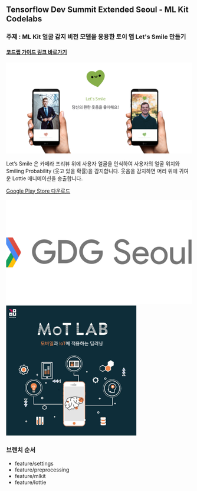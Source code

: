 ## Tensorflow Dev Summit Extended Seoul - ML Kit Codelabs

### 주제 : ML Kit 얼굴 감지 비전 모델을 응용한 토이 앱 Let's Smile 만들기

#### [코드랩 가이드 링크 바로가기](https://gdg-mlkit-codelabs.firebaseapp.com/)

![app_image](./img/app_image.png)

Let’s Smile 은 카메라 프리뷰 위에 사용자 얼굴을 인식하여 사용자의 얼굴 위치와 Smiling Probability (웃고 있을 확률)을 감지합니다. 웃음을 감지하면 머리 위에 귀여운 Lottie 애니메이션을 송출합니다.

[Google Play Store 다운로드](https://play.google.com/store/apps/details?id=jeongari.com.lusmile)

<img src='./img/gdg_seoul_logo.jpeg'>
<img src='./img/mot_slogan.png' width="70%" height="70%"> 

### 브랜치 순서

- feature/settings
- feature/preprocessing
- feature/mlkit
- feature/lottie
